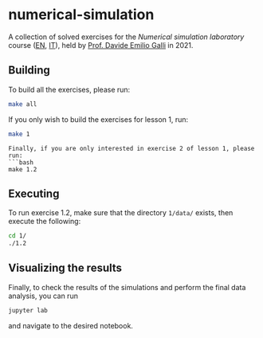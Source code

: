 # numerical-simulation

A collection of solved exercises for the _Numerical simulation laboratory_ course ([EN](https://www.unimi.it/en/education/degree-programme-courses/2021/numerical-simulation-laboratory-0), [IT](https://www.unimi.it/it/corsi/insegnamenti-dei-corsi-di-laurea/2021/laboratorio-di-simulazione-numerica-0)), held by [Prof. Davide Emilio Galli](http://materia.fisica.unimi.it/~dgalli/) in 2021.


## Building

To build all the exercises, please run:
```bash
make all
```
If you only wish to build the exercises for lesson 1, run:
```bash
make 1
```
```
Finally, if you are only interested in exercise 2 of lesson 1, please run:
```bash
make 1.2
```


## Executing

To run exercise 1.2, make sure that the directory `1/data/` exists, then execute the following:
```bash
cd 1/
./1.2
```


## Visualizing the results

Finally, to check the results of the simulations and perform the final data analysis, you can run
```bash
jupyter lab
```
and navigate to the desired notebook.
